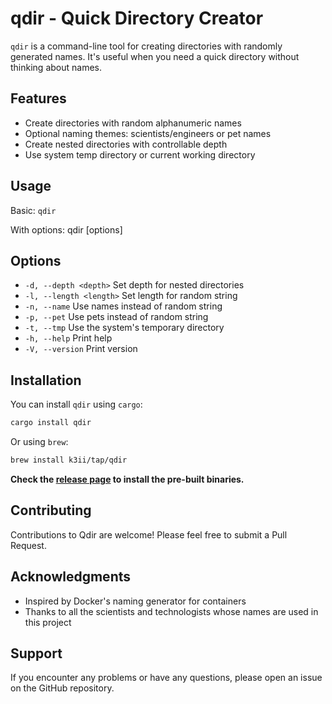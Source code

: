 # qdir - Quick Directory Creator

`qdir` is a command-line tool for creating directories with randomly generated names. It's useful when you need a quick directory without thinking about names.

## Features

- Create directories with random alphanumeric names
- Optional naming themes: scientists/engineers or pet names
- Create nested directories with controllable depth
- Use system temp directory or current working directory

## Usage

Basic: `qdir`

With options: qdir [options]

## Options

- `-d, --depth <depth>`    Set depth for nested directories
- `-l, --length <length>`  Set length for random string
- `-n, --name`             Use names instead of random string
- `-p, --pet`              Use pets instead of random string
- `-t, --tmp`              Use the system's temporary directory
- `-h, --help`             Print help
- `-V, --version`          Print version

## Installation

You can install `qdir` using `cargo`:

```sh
cargo install qdir
```

Or using `brew`:

```sh
brew install k3ii/tap/qdir
```

**Check the [release page](https://github.com/k3ii/qdir/releases) to install the pre-built binaries.**

## Contributing

Contributions to Qdir are welcome! Please feel free to submit a Pull Request.

## Acknowledgments

* Inspired by Docker's naming generator for containers
* Thanks to all the scientists and technologists whose names are used in this project

## Support
If you encounter any problems or have any questions, please open an issue on the GitHub repository.
